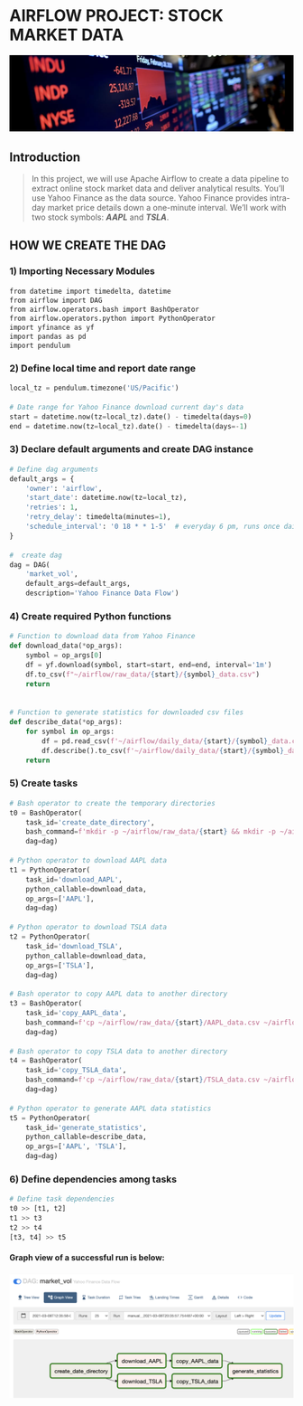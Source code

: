 # AIRFLOW PROJECT: STOCK MARKET DATA

![bar](./images/bar.png)

## Introduction

>  In this project, we will use Apache Airflow to create a data pipeline to extract online stock market data and deliver analytical results. You’ll use Yahoo Finance as the data source. Yahoo Finance provides intra-day market price details down a one-minute interval. We’ll work with two stock symbols: ***AAPL*** and ***TSLA***.

## HOW WE CREATE  THE DAG

### 1) Importing Necessary Modules
	from datetime import timedelta, datetime
	from airflow import DAG
	from airflow.operators.bash import BashOperator
	from airflow.operators.python import PythonOperator
	import yfinance as yf
	import pandas as pd
	import pendulum

### 2) Define local time and report date range

```python
local_tz = pendulum.timezone('US/Pacific')

# Date range for Yahoo Finance download current day's data
start = datetime.now(tz=local_tz).date() - timedelta(days=0)
end = datetime.now(tz=local_tz).date() - timedelta(days=-1)
```

### 3) Declare default arguments and create DAG instance
```python
# Define dag arguments
default_args = {
    'owner': 'airflow',
    'start_date': datetime.now(tz=local_tz),
    'retries': 1,
    'retry_delay': timedelta(minutes=1),
    'schedule_interval': '0 18 * * 1-5'  # everyday 6 pm, runs once daily on weekdays
}

#  create dag
dag = DAG(
    'market_vol',
    default_args=default_args,
    description='Yahoo Finance Data Flow')
```

### 4) Create required Python functions
```python
# Function to download data from Yahoo Finance
def download_data(*op_args):
    symbol = op_args[0]
    df = yf.download(symbol, start=start, end=end, interval='1m')
    df.to_csv(f"~/airflow/raw_data/{start}/{symbol}_data.csv")
    return


# Function to generate statistics for downloaded csv files
def describe_data(*op_args):
    for symbol in op_args:
        df = pd.read_csv(f'~/airflow/daily_data/{start}/{symbol}_data.csv')
        df.describe().to_csv(f'~/airflow/daily_data/{start}/{symbol}_data_statistics.csv')
    return
```
### 5) Create tasks ###

```python
# Bash operator to create the temporary directories
t0 = BashOperator(
    task_id='create_date_directory',
    bash_command=f'mkdir -p ~/airflow/raw_data/{start} && mkdir -p ~/airflow/daily_data/{start}',
    dag=dag)

# Python operator to download AAPL data
t1 = PythonOperator(
    task_id='download_AAPL',
    python_callable=download_data,
    op_args=['AAPL'],
    dag=dag)

# Python operator to download TSLA data
t2 = PythonOperator(
    task_id='download_TSLA',
    python_callable=download_data,
    op_args=['TSLA'],
    dag=dag)

# Bash operator to copy AAPL data to another directory
t3 = BashOperator(
    task_id='copy_AAPL_data',
    bash_command=f'cp ~/airflow/raw_data/{start}/AAPL_data.csv ~/airflow/daily_data/{start}',
    dag=dag)

# Bash operator to copy TSLA data to another directory
t4 = BashOperator(
    task_id='copy_TSLA_data',
    bash_command=f'cp ~/airflow/raw_data/{start}/TSLA_data.csv ~/airflow/daily_data/{start}',
    dag=dag)

# Python operator to generate AAPL data statistics
t5 = PythonOperator(
    task_id='generate_statistics',
    python_callable=describe_data,
    op_args=['AAPL', 'TSLA'],
    dag=dag)
```

### 6) Define dependencies among tasks

```python
# Define task dependencies
t0 >> [t1, t2]
t1 >> t3
t2 >> t4
[t3, t4] >> t5
```



#### Graph view of a successful run is below:

![bar](./images/output.png)

